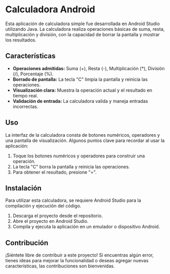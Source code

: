 # Calculadora Android

Esta aplicación de calculadora simple fue desarrollada en Android Studio utilizando Java. La calculadora realiza operaciones básicas de suma, resta, multiplicación y división, con la capacidad de borrar la pantalla y mostrar los resultados.

## Características

- **Operaciones admitidas:** Suma (+), Resta (-), Multiplicación (*), División (/), Porcentaje (%).
- **Borrado de pantalla:** La tecla "C" limpia la pantalla y reinicia las operaciones.
- **Visualización clara:** Muestra la operación actual y el resultado en tiempo real.
- **Validación de entrada:** La calculadora valida y maneja entradas incorrectas.

## Uso

La interfaz de la calculadora consta de botones numéricos, operadores y una pantalla de visualización. Algunos puntos clave para recordar al usar la aplicación:

1. Toque los botones numéricos y operadores para construir una operación.
2. La tecla "C" borra la pantalla y reinicia las operaciones.
3. Para obtener el resultado, presione "=".

## Instalación

Para utilizar esta calculadora, se requiere Android Studio para la compilación y ejecución del código.

1. Descarga el proyecto desde el repositorio.
2. Abre el proyecto en Android Studio.
3. Compila y ejecuta la aplicación en un emulador o dispositivo Android.

## Contribución

¡Siéntete libre de contribuir a este proyecto! Si encuentras algún error, tienes ideas para mejorar la funcionalidad o deseas agregar nuevas características, las contribuciones son bienvenidas.
